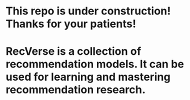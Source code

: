 # This repo is under construction! Thanks for your patients!
# RecVerse is a collection of recommendation models. It can be used for learning and mastering recommendation research.
